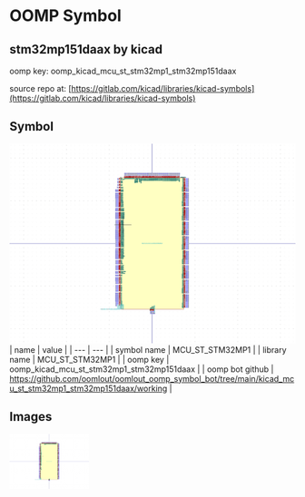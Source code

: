 # OOMP Symbol  
## stm32mp151daax  by kicad  
  
oomp key: oomp_kicad_mcu_st_stm32mp1_stm32mp151daax  
  
source repo at: [https://gitlab.com/kicad/libraries/kicad-symbols](https://gitlab.com/kicad/libraries/kicad-symbols)  
## Symbol  
  
[![working.png](working_600.png)](working.png)  
| name | value | 
| --- | --- | 
| symbol name | MCU_ST_STM32MP1 | 
| library name | MCU_ST_STM32MP1 | 
| oomp key | oomp_kicad_mcu_st_stm32mp1_stm32mp151daax | 
| oomp bot github | https://github.com/oomlout/oomlout_oomp_symbol_bot/tree/main/kicad_mcu_st_stm32mp1_stm32mp151daax/working | 
## Images  
  
[![working.png](working_140.png)](working.png)  

